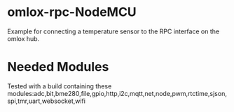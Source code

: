 # omlox-rpc-NodeMCU
Example for connecting a temperature sensor to the RPC interface on the omlox hub.

# Needed Modules
Tested with a build containing these modules:adc,bit,bme280,file,gpio,http,i2c,mqtt,net,node,pwm,rtctime,sjson,spi,tmr,uart,websocket,wifi
